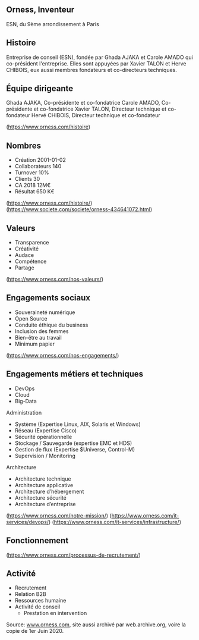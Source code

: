 ## Orness, Inventeur

ESN, du 9ème arrondissement à Paris

## Histoire

Entreprise de conseil (ESN), fondée par Ghada AJAKA et Carole AMADO qui co-président l'entreprise. Elles sont appuyées par Xavier TALON et Herve CHIBOIS, eux aussi membres fondateurs et co-directeurs techniques.

## Équipe dirigeante

Ghada AJAKA, Co-présidente et co-fondatrice
Carole AMADO, Co-présidente et co-fondatrice
Xavier TALON, Directeur technique et co-fondateur
Hervé CHIBOIS, Directeur technique et co-fondateur

(<https://www.orness.com/histoire>)

## Nombres

- Création 2001-01-02
- Collaborateurs 140
- Turnover 10%
- Clients 30
- CA 2018 12M€
- Résultat 650 K€

(<https://www.orness.com/histoire/>)
(<https://www.societe.com/societe/orness-434641072.html>)

## Valeurs

- Transparence
- Créativité
- Audace
- Compétence
- Partage

(<https://www.orness.com/nos-valeurs/>)

## Engagements sociaux

- Souveraineté numérique
- Open Source
- Conduite éthique du business
- Inclusion des femmes
- Bien-être au travail
- Minimum papier

(<https://www.orness.com/nos-engagements/>)

## Engagements métiers et techniques

- DevOps
- Cloud
- Big-Data

Administration

- Système (Expertise Linux, AIX, Solaris et Windows)
- Réseau (Expertise Cisco)
- Sécurité opérationnelle
- Stockage / Sauvegarde (expertise EMC et HDS)
- Gestion de flux (Expertise \$Universe, Control-M)
- Supervision / Monitoring

Architecture

- Architecture technique
- Architecture applicative
- Architecture d’hébergement
- Architecture sécurité
- Architecture d’entreprise

(<https://www.orness.com/notre-mission/>)
(<https://www.orness.com/it-services/devops/>)
(<https://www.orness.com/it-services/infrastructure/>)

## Fonctionnement

(<https://www.orness.com/processus-de-recrutement/>)

## Activité

- Recrutement
- Relation B2B
- Ressources humaine
- Activité de conseil
  - Prestation en intervention

Source: www.orness.com, site aussi archivé par web.archive.org, voire la copie de 1er Juin 2020.
